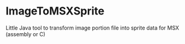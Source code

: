 # ImageToMSXSprite
Little Java tool to transform image portion file into sprite data for MSX (assembly or C)
